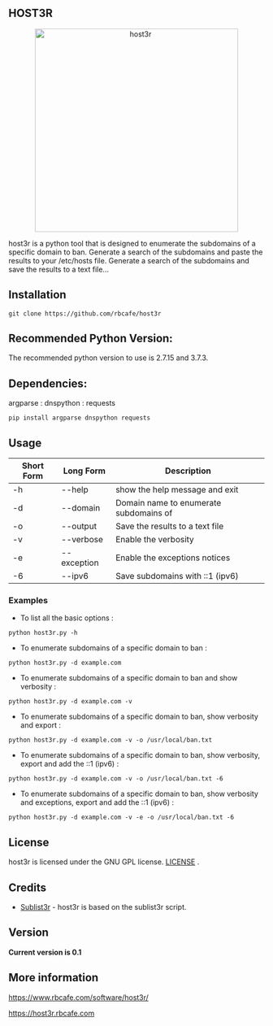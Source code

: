 ## HOST3R


<p align="center">
<img src="https://www.rbcafe.com/wp-content/uploads/host3r_python_script.png" alt="host3r" width="400">
</p>

host3r is a python tool that is designed to enumerate the subdomains of a specific domain to ban. Generate a search of the subdomains and paste the results to your /etc/hosts file. Generate a search of the subdomains and save the results to a text file...


## Installation

```
git clone https://github.com/rbcafe/host3r
```

## Recommended Python Version:

The recommended python version to use is 2.7.15 and 3.7.3.

## Dependencies:

argparse : dnspython : requests

```
pip install argparse dnspython requests
```

## Usage

Short Form    | Long Form     | Description
------------- | ------------- |-------------
-h            | --help        | show the help message and exit
-d            | --domain      | Domain name to enumerate subdomains of
-o            | --output      | Save the results to a text file
-v            | --verbose     | Enable the verbosity
-e            | --exception   | Enable the exceptions notices
-6            | --ipv6        | Save subdomains with ::1 (ipv6)

### Examples

* To list all the basic options :

``python host3r.py -h``

* To enumerate subdomains of a specific domain to ban :

``python host3r.py -d example.com``

* To enumerate subdomains of a specific domain to ban and show verbosity :

``python host3r.py -d example.com -v``

* To enumerate subdomains of a specific domain to ban, show verbosity and export :

``python host3r.py -d example.com -v -o /usr/local/ban.txt``

* To enumerate subdomains of a specific domain to ban, show verbosity, export and add the ::1 (ipv6) :

``python host3r.py -d example.com -v -o /usr/local/ban.txt -6``

* To enumerate subdomains of a specific domain to ban, show verbosity and exceptions, export and add the ::1 (ipv6) :

``python host3r.py -d example.com -v -e -o /usr/local/ban.txt -6``


## License

host3r is licensed under the GNU GPL license. [LICENSE](https://github.com/rbcafe/host3r/blob/master/LICENSE) .

## Credits

* [Sublist3r](https://github.com/aboul3la/) - host3r is based on the sublist3r script.

## Version

**Current version is 0.1**

## More information

https://www.rbcafe.com/software/host3r/

https://host3r.rbcafe.com
